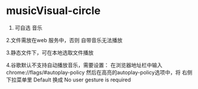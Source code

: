 # musicVisual-circle


1. 可自选 音乐

2.文件需放在web 服务中，否则 自带音乐无法播放

3.静态文件下，可在本地选取文件播放

4.谷歌默认不支持自动播放音乐，需要设置：
    在浏览器地址栏中输入chrome://flags/#autoplay-policy
    然后在高亮的autoplay-policy选项中，将 右侧下拉菜单里 Default 换成 No user gesture is required
